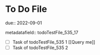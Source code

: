# To Do File

due:: 2022-09-01

metadatafield:: todoTestFile_535\_17

- [ ] Task of todoTestFile_535 1 [[Query me]]
- [ ] Task of todoTestFile_535 2
